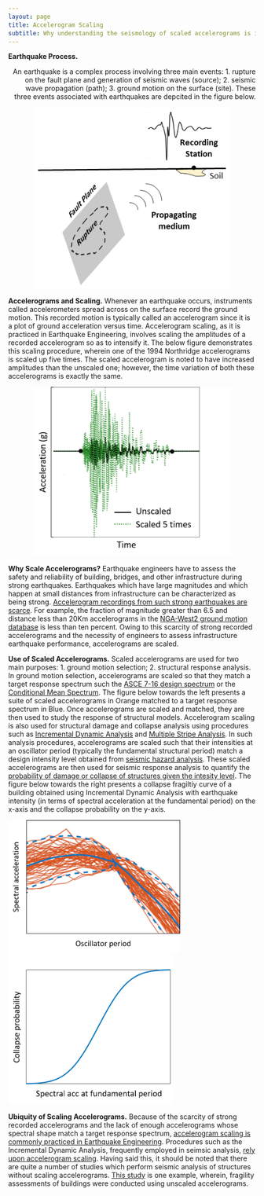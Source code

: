```yaml
---
layout: page
title: Accelerogram Scaling
subtitle: Why understanding the seismology of scaled accelerograms is important for Earthquake Engineering?
---
```

  
**Earthquake Process.** <div style="text-align: right"> An earthquake is a complex process involving three main events: 1. rupture on the fault plane and generation of seismic waves (source); 2. seismic wave propagation (path); 3. ground motion on the surface (site). These three events associated with earthquakes are depcited in the figure below.   
</div>

<center><img src="/Blogs/PBEE/Figures/Schem_Easy2.png" width="400"></center>

**Accelerograms and Scaling.** Whenever an earthquake occurs, instruments called accelerometers spread across on the surface record the ground motion. This recorded motion is typically called an accelerogram since it is a plot of ground acceleration versus time. Accelerogram scaling, as it is practiced in Earthquake Engineering, involves scaling the amplitudes of a recorded accelerogram so as to intensify it. The below figure demonstrates this scaling procedure, wherein one of the 1994 Northridge accelerograms is scaled up five times. The scaled accelerogram is noted to have increased amplitudes than the unscaled one; however, the time variation of both these accelerograms is exactly the same.

<center><img src="/Blogs/PBEE/Figures/Scaling_Desc1.PNG" width="400"></center>

**Why Scale Accelerograms?** Earthquake engineers have to assess the safety and reliability of building, bridges, and other infrastructure during strong earthquakes. Earthquakes which have large magnitudes and which happen at small distances from infrastructure can be characterized as being strong. [Accelerogram recordings from such strong earthquakes are scarce](https://onlinelibrary.wiley.com/doi/abs/10.1002/eqe.695). For example, the fraction of magnitude greater than 6.5 and distance less than 20Km accelerograms in the [NGA-West2 ground motion database](https://ngawest2.berkeley.edu/) is less than ten percent. Owing to this scarcity of strong recorded accelerograms and the necessity of engineers to assess infrastructure earthquake performance, accelerograms are scaled.

**Use of Scaled Accelerograms.** Scaled accelerograms are used for two main purposes: 1. ground motion selection; 2. structural response analysis. In ground motion selection, accelerograms are scaled so that they match a target response spectrum such the [ASCE 7-16 design spectrum](https://www.asce.org/asce-7/) or the [Conditional Mean Spectrum](https://ascelibrary.org/doi/full/10.1061/%28ASCE%29ST.1943-541X.0000215). The figure below towards the left presents a suite of scaled accelerograms in Orange matched to a target response spectrum in Blue. Once accelerograms are scaled and matched, they are then used to study the response of structural models. Accelerogram scaling is also used for structural damage and collapse analysis using procedures such as [Incremental Dynamic Analysis](https://onlinelibrary.wiley.com/doi/pdf/10.1002/eqe.141) and [Multiple Stripe Analysis](https://onlinelibrary.wiley.com/doi/epdf/10.1002/eqe.876). In such analysis procedures, accelerograms are scaled such that their intensities at an oscillator period (typically the fundamental structural period) match a design intensity level obtained from [seismic hazard analysis](https://earthquake.usgs.gov/hazards/interactive/). These scaled accelerograms are then used for seismic response analysis to quantify the [probability of damage or collapse of structures given the intesity level](https://www.earthquakespectra.org/doi/full/10.1193/021113EQS025M). The figure below towards the right presents a collapse fragiltiy curve of a building obtained using Incremental Dynamic Analysis with earthquake intensity (in terms of spectral acceleration at the fundamental period) on the x-axis and the collapse probability on the y-axis.

<img src="/Blogs/PBEE/Figures/Target_Spectrum1.PNG" width="350"> <img src="/Blogs/PBEE/Figures/Coll_Frag1.png" width="335">

**Ubiquity of Scaling Accelerograms.** Because of the scarcity of strong recorded accelerograms and the lack of enough accelerograms whose spectral shape match a target response spectrum, [accelerogram scaling is commonly practiced in Earthquake Engineering](https://www.nehrp.gov/pdf/nistgcr11-917-15.pdf). Procedures such as the Incremental Dynamic Analysis, frequently employed in seimsic analysis, [rely upon accelerogram scaling](https://onlinelibrary.wiley.com/doi/pdf/10.1002/eqe.141). Having said this, it should be noted that there are quite a number of studies which perform seismic analysis of structures without scaling accelerograms. [This study](https://onlinelibrary.wiley.com/doi/epdf/10.1002/eqe.2922) is one example, wherein, fragility assessments of buildings were conducted using unscaled accelerograms.

